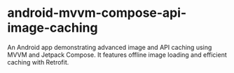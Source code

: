 # android-mvvm-compose-api-image-caching
An Android app demonstrating advanced image and API caching using MVVM and Jetpack Compose. It features offline image loading and efficient caching with Retrofit.

